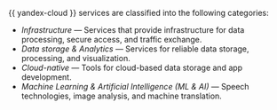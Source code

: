{{ yandex-cloud }} services are classified into the following categories:

- _Infrastructure_ — Services that provide infrastructure for data processing, secure access, and traffic exchange.
- _Data storage & Analytics_ — Services for reliable data storage, processing, and visualization.
- _Cloud-native_ — Tools for cloud-based data storage and app development.
- _Machine Learning & Artificial Intelligence (ML & AI)_ — Speech technologies, image analysis, and machine translation.

